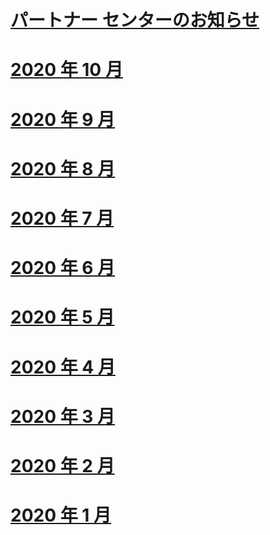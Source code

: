 # [パートナー センターのお知らせ](index.md)
# [2020 年 10 月](2020-october.md)
# [2020 年 9 月](2020-september.md)
# [2020 年 8 月](2020-august.md)
# [2020 年 7 月](2020-july.md)
# [2020 年 6 月](2020-june.md)
# [2020 年 5 月](2020-may.md)
# [2020 年 4 月](2020-april.md)
# [2020 年 3 月](2020-march.md)
# [2020 年 2 月](2020-february.md)
# [2020 年 1 月](2020-january.md)
